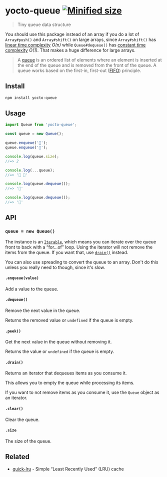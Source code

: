 # yocto-queue [![Minified size](https://badgen.net/bundlephobia/minzip/yocto-queue)](https://bundlephobia.com/result?p=yocto-queue)

> Tiny queue data structure

You should use this package instead of an array if you do a lot of `Array#push()` and `Array#shift()` on large arrays, since `Array#shift()` has [linear time complexity](https://medium.com/@ariel.salem1989/an-easy-to-use-guide-to-big-o-time-complexity-5dcf4be8a444#:~:text=O(N)%E2%80%94Linear%20Time) *O(n)* while `Queue#dequeue()` has [constant time complexity](https://medium.com/@ariel.salem1989/an-easy-to-use-guide-to-big-o-time-complexity-5dcf4be8a444#:~:text=O(1)%20%E2%80%94%20Constant%20Time) *O(1)*. That makes a huge difference for large arrays.

> A [queue](https://en.wikipedia.org/wiki/Queue_(abstract_data_type)) is an ordered list of elements where an element is inserted at the end of the queue and is removed from the front of the queue. A queue works based on the first-in, first-out ([FIFO](https://en.wikipedia.org/wiki/FIFO_(computing_and_electronics))) principle.

## Install

```sh
npm install yocto-queue
```

## Usage

```js
import Queue from 'yocto-queue';

const queue = new Queue();

queue.enqueue('🦄');
queue.enqueue('🌈');

console.log(queue.size);
//=> 2

console.log(...queue);
//=> '🦄 🌈'

console.log(queue.dequeue());
//=> '🦄'

console.log(queue.dequeue());
//=> '🌈'
```

## API

### `queue = new Queue()`

The instance is an [`Iterable`](https://developer.mozilla.org/en-US/docs/Web/JavaScript/Reference/Iteration_protocols), which means you can iterate over the queue front to back with a “for…of” loop. Using the iterator will not remove the items from the queue. If you want that, use [`drain()`](#drain) instead.

You can also use spreading to convert the queue to an array. Don't do this unless you really need to though, since it's slow.

#### `.enqueue(value)`

Add a value to the queue.

#### `.dequeue()`

Remove the next value in the queue.

Returns the removed value or `undefined` if the queue is empty.

#### `.peek()`

Get the next value in the queue without removing it.

Returns the value or `undefined` if the queue is empty.

#### `.drain()`

Returns an iterator that dequeues items as you consume it.

This allows you to empty the queue while processing its items.

If you want to not remove items as you consume it, use the `Queue` object as an iterator.

#### `.clear()`

Clear the queue.

#### `.size`

The size of the queue.

## Related

- [quick-lru](https://github.com/sindresorhus/quick-lru) - Simple “Least Recently Used” (LRU) cache
